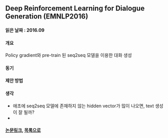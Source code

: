 ## Deep Reinforcement Learning for Dialogue Generation (EMNLP2016) ##

#### 읽은 날짜 : 2016.09 ####

#### 개요 ####
Policy gradient와 pre-train 된 seq2seq 모델을 이용한 대화 생성

#### 동기 ####

#### 제안 방법 ####

#### 생각 ####
- 애초에 seq2seq 모델에 존재하지 않는 hidden vector가 많이 나오면, text 생성이 잘 될까?
- 

#### [논문링크](https://arxiv.org/pdf/1606.01541.pdf), [목록으로](https://github.com/stanlee5/Note/blob/master/Papers-summary.md) ####
